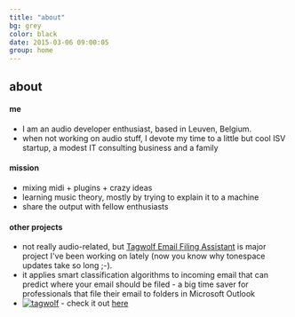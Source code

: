 ```yaml
---
title: "about"
bg: grey
color: black
date: 2015-03-06 09:00:05
group: home
---
```


## about

#### me

- I am an audio developer enthusiast, based in Leuven, Belgium.
- when not working on audio stuff, I devote my time to a little but cool ISV startup, a modest IT consulting business and a family

#### mission

- mixing midi + plugins + crazy ideas
- learning music theory, mostly by trying to explain it to a machine
- share the output with fellow enthusiasts

#### other projects

- not really audio-related, but [Tagwolf Email Filing Assistant](http://www.tagwolf.com) is major project I've been working on lately (now you know why tonespace updates take so long ;-).
- it applies smart classification algorithms to incoming email that can predict where your email should be filed - a big time saver for professionals that file their email to folders in Microsoft Outlook
- [![tagwolf](http://www.tagwolf.com/en/mastertemplate/images/twlogo120x40.png)](http://www.tagwolf.com) - check it out [here](http://www.tagwolf.com) 


